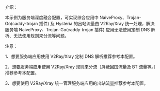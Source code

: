 介绍：

本示例为服务端深度融合配置，可实现综合应用中 NaiveProxy、Trojan-Go(caddy-trojan 插件) 及 Hysteria 的出站流量由 V2Ray/Xray 统一处理，解决服务端 NaiveProxy、Trojan-Go(caddy-trojan 插件) 应用无法使用定制 DNS 解析、无法使用规则来分流等问题。

注意：

1、想要服务端应用使用 V2Ray/Xray 定制 DNS 解析推荐参考本配置。

2、想要服务端应用使用 V2Ray/Xray 规则来分流（屏蔽回国流量及 BT 流量等。）推荐参考本配置。 

3、想要使用 V2Ray/Xray 统一管理服务端应用的出站流量推荐参考本配置。
